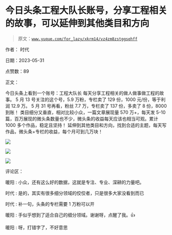 # 今日头条工程大队长账号，分享工程相关的故事，可以延伸到其他类目和方向

> 原文：[`www.yuque.com/for_lazy/xkrm14/vz4zm8zstggsehff`](https://www.yuque.com/for_lazy/xkrm14/vz4zm8zstggsehff)

作者： 时代

日期：2023-05-31

点赞数：89

正文：

今日头条上看到一个账号：工程大队长 每天分享工程相关的做人做事做工程的故事。 5 月 13 号关注的这个号，5.9 万粉，专栏卖了 129 份，1000 元/份，等于利润 12.9 万。 5 月 31 号再看，粉丝 7.7 万，专栏卖了 137 份，多卖了 8 份，8000 到账！ 类目细分又垂直，相对比较小众，一篇文章展现量 570 万+，每天发 5-10 篇，百万展现的微头条数量也不少，微头条的收益每天应该也相当可观。累计 1000 多个作品，稳定且坚持！ 延伸到其他类目和方向，找到合适的主题，每天写作品，微头条+专栏的收益，每个月可到几万块！

![](img/3091f5df0adbcf59428b6d1f6d51f8cf.png)

![](img/8a7e75868b385b7f90ef581357ff3def.png)

![](img/179c77f8d2579aeec4f95cf540b35b2c.png)

评论区：

暖阳 : 小众，还有这么好的数据，这就是专注、专业、深耕的力量吧。

时代 : 是的，其实有很多细分领域的佼佼者，只是很多大家没看到而已

时代 : 补一句，头条的专栏需要 1 万粉可以开

暖阳 : 手似乎想到了适合自己的细分领域。谢谢呀，点醒了我。👍

暖阳 : 呀，打错字了，不好意思

